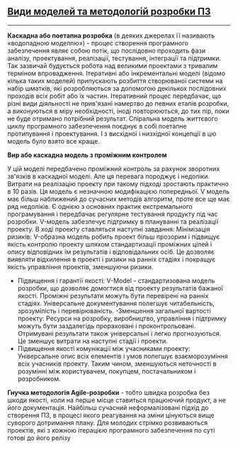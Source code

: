 ## [Види моделей та методологій розробки ПЗ](https://dou.ua/forums/topic/14015/)
---
**Каскадна або поетапна розробка** (в деяких джерелах її називають «водопадною моделлю») - процес створення програмного забезпечення являє собою потік, що послідовно проходить фази аналізу, проектування, реалізації, тестування, інтеграції та підтримки. Так зазвичай будується робота над великими проектами з тривалим терміном впровадження.
Ітеративні або інкрементальні моделі (відомо кілька таких моделей) припускають розбиття створюваної системи на набір шматків, які розробляються за допомогою декількох послідовних проходів всіх робіт або їх частин. Ітеративний процес передбачає, що різні види діяльності не прив'язані намертво до певних етапів розробки, а виконуються в міру необхідності, іноді повторюються, до тих пір, поки не буде отримано потрібний результат.
Спіральна модель життєвого циклу програмного забезпечення поєднує в собі поетапне протипування і проектування. І з висхідної і низхідної концепції в цю модель було взято все краще.



**Вир або каскадна модель з проміжним контролем**

У цій моделі передбачено проміжний контроль за рахунок зворотних зв'язків в каскадної моделі. Але ця перевага породжує і недоліки. Витрати на реалізацію проекту при такому підході зростають практично в 10 разів. Ця модель є незначною модифікацією попередньої.
V модель має більш наближений до сучасних методів алгоритм, проте все ще має ряд недоліків. Є однією з основних практик екстремального програмування і передбачає регулярне тестування продукту під час розробки. V-модель забезпечує підтримку в плануванні та реалізації проекту. В ході проекту ставляться наступні завдання:
Мінімізація ризиків: V-образна модель робить проект більш прозорим і підвищує якість контролю проекту шляхом стандартизації проміжних цілей і опису відповідних їм результатів і відповідальних осіб. Це дозволяє виявляти відхилення в проекті і ризики на ранніх стадіях і покращує якість управління проектів, зменшуючи ризики.
- Підвищення і гарантії якості: V-Model - стандартизована модель розробки, що дозволяє домогтися від проекту результатів бажаної якості. Проміжні результати можуть бути перевірені на ранніх стадіях. Універсальне документування полегшує читабельність, зрозумілість і перевірюваність.
 -Зменшення загальної вартості проекту: Ресурси на розробку, виробництво, управління і підтримку можуть бути заздалегідь прораховані і проконтрольовані. Отримувані результати також універсальні і легко прогнозуються. Це зменшує витрати на наступні стадії і проекти.
- Підвищення якості комунікації між учасниками проекту: Універсальне опис всіх елементів і умов полегшує взаєморозуміння всіх учасників проекту. Таким чином, зменшуються неточності в розумінні між користувачем, покупцем, постачальником і розробником.


**Гнучка методологія Agile-розробки** - тобто швидка розробка без шкоди якості, коли на перше місце ставиться працюючий продукт, а не його документація. Найбільш сучасний неформалізовані підхід до створення ПЗ, в процесі якого реагування на зміни цінуються вище суворого дотримання плану. Для молодих стрімко розвиваються проектів, які з кожною ітерацією програмного забезпечення по суті готові до його релізу
